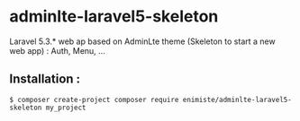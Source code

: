 # adminlte-laravel5-skeleton
Laravel 5.3.* web ap based on AdminLte theme (Skeleton to start a new web app) : Auth, Menu, ...


## Installation :

```
$ composer create-project composer require enimiste/adminlte-laravel5-skeleton my_project

```


